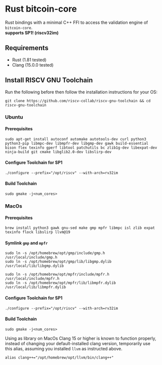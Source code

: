 # Rust bitcoin-core
Rust bindings with a minimal C++ FFI to access the validation engine of `bitcoin-core`.<br>
**supports SP1! (riscv32im)**

## Requirements

- Rust (1.81 tested)
- Clang (15.0.0 tested)

## Install RISCV GNU Toolchain

Run the following before then follow the installation instructions for your OS:
```
git clone https://github.com/riscv-collab/riscv-gnu-toolchain && cd riscv-gnu-toolchain
```

### Ubuntu 
#### Prerequisites
```
sudo apt-get install autoconf automake autotools-dev curl python3 python3-pip libmpc-dev libmpfr-dev libgmp-dev gawk build-essential bison flex texinfo gperf libtool patchutils bc zlib1g-dev libexpat-dev ninja-build git cmake libglib2.0-dev libslirp-dev
```


#### Configure Toolchain for SP1
```
./configure --prefix="/opt/riscv" --with-arch=rv32im
```

#### Build Toolchain 
```
sudo gmake -j<num_cores>
```

### MacOs
#### Prerequisites
```
brew install python3 gawk gnu-sed make gmp mpfr libmpc isl zlib expat texinfo flock libslirp llvm@19
```

#### Symlink `gmp` and `mpfr` 
```
sudo ln -s /opt/homebrew/opt/gmp/include/gmp.h /usr/local/include/gmp.h
sudo ln -s /opt/homebrew/opt/gmp/lib/libgmp.dylib /usr/local/lib/libgmp.dylib

sudo ln -s /opt/homebrew/opt/mpfr/include/mpfr.h /usr/local/include/mpfr.h
sudo ln -s /opt/homebrew/opt/mpfr/lib/libmpfr.dylib /usr/local/lib/libmpfr.dylib
```

#### Configure Toolchain for SP1
```
./configure --prefix="/opt/riscv" --with-arch=rv32im
```

#### Build Toolchain 
```
sudo gmake -j<num_cores>
```

Using as library on MacOs
Clang 15 or higher is known to function properly, instead of changing your default-installed clang version, temporarily use this alias, assuming you installed `llvm` as instructed above. 
```
alias clang++="/opt/homebrew/opt/llvm/bin/clang++"
```